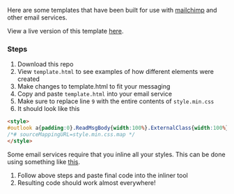 Here are some templates that have been built for use with [mailchimp](http://mailchimp.com/) and other email services.

View a live version of this template [here](http://thomaskimura.github.io/Inked/).

### Steps

1. Download this repo
2. View `template.html` to see examples of how different elements were created
3. Make changes to template.html to fit your messaging
4. Copy and paste `template.html` into your email service
5. Make sure to replace line `9` with the entire contents of `style.min.css`
6. It should look like this
```html
<style>
#outlook a{padding:0}.ReadMsgBody{width:100%}.ExternalClass{width:100%}.ExternalClass,.ExternalClass p,.ExternalClass span,.ExternalClass font,.ExternalClass td,.ExternalClass div{line-height:100%}body,table,td,p,a,li,blockquote{-webkit-text-size-adjust:100%;-ms-text-size-adjust:100%}table,td{mso-table-lspace:0pt;mso-table-rspace:0pt}img{-ms-interpolation-mode:bicubic}body{margin:0;padding:0}img{border:0;height:auto;line-height:100%;outline:none;text-decoration:none}table{border-collapse:collapse !important}body,#bodyTable,#bodyCell{height:100% !important;margin:0;padding:0;width:100% !important}table{border-collapse:separate}a,a:link,a:visited{text-decoration:none;color:#00788a}a:hover{text-decoration:underline}h2,h2 a,h2 a:visited,h3,h3 a,h3 a:visited,h4,h5,h6,.t_cht{color:#000 !important}p{margin-bottom:0}.ExternalClass p,.ExternalClass span,.ExternalClass font,.ExternalClass td{line-height:100%}.ExternalClass{width:100%}h1,h2,h3,h4,h5,h6{letter-spacing:1px !important;font-weight:bold !important;font-family:Helvetica,Arial,sans-serif}.content h1,.content h2,.content h3,.content h4,.content h5,.content h6{color:#2c3e50}.highlight h1,.highlight h2,.highlight h3,.highlight h4,.highlight h5,.highlight h6,.highlight a,.highlight p{color:#fff !important;margin:0}p,.container,.container p{line-height:1.6;font-family:Helvetica,Arial,sans-serif}hr{height:3px;border:none;background:#ecf0f1}h1{font-size:24px !important;line-height:1.2 !important}h2{font-size:20px !important;line-height:1.2 !important}h3{font-size:18px !important;line-height:1.2 !important}h4{font-size:15px !important;line-height:1.4 !important}h5{font-size:12px !important;line-height:1.4 !important}h6{font-size:10px !important;line-height:1.4 !important}.button{background:#3498db;color:#fff !important;padding:10px !important;border-radius:3px !important;font-size:18px !important;line-height:45px;white-space:nowrap}.button:hover{opacity:0.8}.button,.highlight .button{margin-top:1em;margin-bottom:1em}.button a{color:#fff}.button-light{background:#ecf0f1}.button-facebook{background:#3b5998}.button-twitter{background:#55acee}.button-instagram{background:#3f729b}.box{padding:10px;border:3px solid #d5dadd;border-radius:3px;background:#ecf0f1}.light-text{opacity:0.8}.lighter-text{opacity:0.5}.center-text{text-align:center}.big-text{font-size:18px !important;line-height:1.4 !important;opacity:0.9 !important}.bigger-text{font-size:42px !important;line-height:1.4 !important}.small-text{font-size:12px !important;line-height:1.4 !important;opacity:0.7}.no-margin{margin:0px}.full{width:100%}.split-table{width:100% !important;border-radius:3px}.split-table td{width:50% !important;padding:10px !important;vertical-align:top}.vertical-border td{border:3px solid #d5dadd}.table-hover:hover{background:#fff}.table-color{border:3px solid #d5dadd;border-radius:3px;background:#ecf0f1}body{margin:0;font-family:Helvetica, Arial, sans-serif;line-height:1.618;word-break:break-word;color:#555;background:#ecf0f1}table.body{margin:0 auto;max-width:100%;width:100%;background:#ecf0f1}table.row,table.columns{width:100%}.container{padding:10px;margin:10px;margin-top:0px;margin-bottom:0px;width:95%;max-width:580px}.column{padding:25px;padding-left:10%;padding-right:10%}.top-corner{border-top-right-radius:5px;border-top-left-radius:5px}.bottom-corner{border-bottom-right-radius:5px;border-bottom-left-radius:5px}.background{background:#ecf0f1}.content{background:#fff}.highlight{background:#2c3e50;color:#fff !important}.highlight a{text-decoration:underline}img{max-width:100%}
/*# sourceMappingURL=style.min.css.map */
</style>
```

Some email services require that you inline all your styles. This can be done using something like [this](http://foundation.zurb.com/emails/inliner.html).

1. Follow above steps and paste final code into the inliner tool
2. Resulting code should work almost everywhere! 
